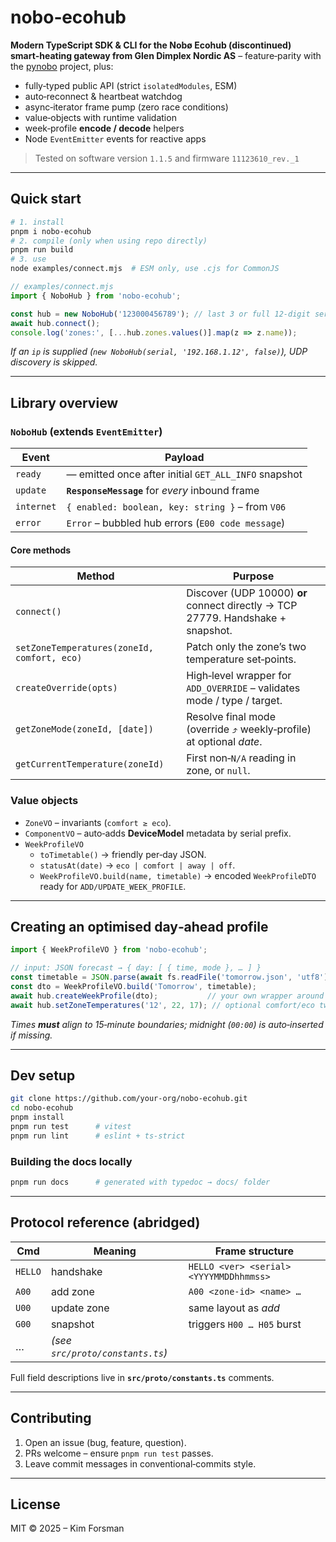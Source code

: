 # nobo‑ecohub

**Modern TypeScript SDK & CLI for the Nobø Ecohub (discontinued) smart‑heating gateway from Glen Dimplex Nordic AS** – feature‑parity with the [pynobo](https://github.com/echoromeo/pynobo) project, plus:

* fully‑typed public API (strict `isolatedModules`, ESM)
* auto‑reconnect & heartbeat watchdog
* async‑iterator frame pump (zero race conditions)
* value‑objects with runtime validation
* week‑profile **encode / decode** helpers
* Node `EventEmitter` events for reactive apps

> Tested on software version `1.1.5` and firmware `11123610_rev._1`

---

## Quick start

```bash
# 1. install
pnpm i nobo-ecohub
# 2. compile (only when using repo directly)
pnpm run build
# 3. use
node examples/connect.mjs  # ESM only, use .cjs for CommonJS
```

```ts
// examples/connect.mjs
import { NoboHub } from 'nobo-ecohub';

const hub = new NoboHub('123000456789'); // last 3 or full 12‑digit serial
await hub.connect();
console.log('zones:', [...hub.zones.values()].map(z => z.name));
```

*If an `ip` is supplied (`new NoboHub(serial, '192.168.1.12', false)`), UDP discovery is skipped.*

---

## Library overview

### `NoboHub` (extends `EventEmitter`)

| Event        | Payload                                                        |
|--------------|----------------------------------------------------------------|
| `ready`      | — emitted once after initial `GET_ALL_INFO` snapshot           |
| `update`     | **`ResponseMessage`** for *every* inbound frame                |
| `internet`   | `{ enabled: boolean, key: string }` – from `V06`               |
| `error`      | `Error` – bubbled hub errors (`E00 code message`)              |

#### Core methods

| Method | Purpose |
|--------|---------|
| `connect()` | Discover (UDP 10000) **or** connect directly → TCP 27779. Handshake + snapshot.
| `setZoneTemperatures(zoneId, comfort, eco)` | Patch only the zone’s two temperature set‑points.
| `createOverride(opts)` | High‑level wrapper for `ADD_OVERRIDE` – validates mode / type / target.
| `getZoneMode(zoneId, [date])` | Resolve final mode (override ⤴ weekly‑profile) at optional *date*.
| `getCurrentTemperature(zoneId)` | First non‑`N/A` reading in zone, or `null`.

### Value objects

* `ZoneVO` – invariants (`comfort ≥ eco`).
* `ComponentVO` – auto‑adds **DeviceModel** metadata by serial prefix.
* `WeekProfileVO`
  * `toTimetable()` → friendly per‑day JSON.
  * `statusAt(date)` → `eco | comfort | away | off`.
  * `WeekProfileVO.build(name, timetable)` → encoded `WeekProfileDTO` ready for `ADD/UPDATE_WEEK_PROFILE`.

---

## Creating an **optimised day‑ahead profile**

```ts
import { WeekProfileVO } from 'nobo-ecohub';

// input: JSON forecast → { day: [ { time, mode }, … ] }
const timetable = JSON.parse(await fs.readFile('tomorrow.json', 'utf8'));
const dto = WeekProfileVO.build('Tomorrow', timetable);
await hub.createWeekProfile(dto);           // your own wrapper around ADD_WEEK_PROFILE
await hub.setZoneTemperatures('12', 22, 17); // optional comfort/eco tweak
```

*Times **must** align to 15‑minute boundaries; midnight (`00:00`) is auto‑inserted if missing.*

---

## Dev setup

```bash
git clone https://github.com/your‑org/nobo‑ecohub.git
cd nobo‑ecohub
pnpm install
pnpm run test      # vitest
pnpm run lint      # eslint + ts‑strict
```

### Building the docs locally

```bash
pnpm run docs      # generated with typedoc → docs/ folder
```

---

## Protocol reference (abridged)

| Cmd | Meaning | Frame structure |
|-----|---------|-----------------|
| `HELLO` | handshake | `HELLO <ver> <serial> <YYYYMMDDhhmmss>` |
| `A00`   | add zone  | `A00 <zone‑id> <name> …` |
| `U00`   | update zone | same layout as *add* |
| `G00`   | snapshot    | triggers `H00 … H05` burst |
| …       | *(see `src/proto/constants.ts`)* | |

Full field descriptions live in **`src/proto/constants.ts`** comments.

---

## Contributing

1. Open an issue (bug, feature, question).
2. PRs welcome – ensure `pnpm run test` passes.
3. Leave commit messages in conventional‑commits style.

---

## License

MIT © 2025 – Kim Forsman
